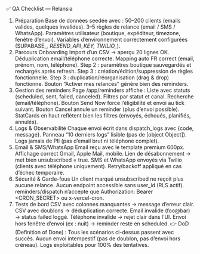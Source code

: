 ✅ QA Checklist — Relansia
1. Préparation
 Base de données seedée avec :
50–200 clients (emails valides, quelques invalides).
3–5 règles de relance (email / SMS / WhatsApp).
Paramètres utilisateur (boutique, expéditeur, timezone, fenêtre d’envoi).
 Variables d’environnement correctement configurées (SUPABASE_*, RESEND_API_KEY, TWILIO_*).
2. Parcours Onboarding
 Import d’un CSV → aperçu 20 lignes OK.
 Déduplication email/téléphone correcte.
 Mapping auto FR correct (email, prénom, nom, téléphone).
 Step 2 : paramètres boutique sauvegardés et rechargés après refresh.
 Step 3 : création/édition/suppression de règles fonctionnelle.
 Step 3 : duplication/réorganisation (drag & drop) fonctionne.
 Bouton “Activer mes relances” génère bien des reminders.
3. Gestion des reminders
 Page /app/reminders affiche :
Liste avec statuts (scheduled, sent, failed, canceled).
Filtres par statut et canal.
Recherche (email/téléphone).
 Bouton Send Now force l’éligibilité et envoi au tick suivant.
 Bouton Cancel annule un reminder (plus d’envoi possible).
 StatCards en haut reflètent bien les filtres (envoyés, échoués, planifiés, annulés).
4. Logs & Observabilité
 Chaque envoi écrit dans dispatch_logs avec {code, message}.
 Panneau “10 derniers logs” lisible (pas de [object Object]).
 Logs jamais de PII (pas d’email brut ni téléphone complet).
5. Email & SMS/WhatsApp
 Email reçu avec le template premium 600px.
 Affichage correct Gmail, Apple Mail, mobile.
 Lien de désabonnement → met bien unsubscribed = true.
 SMS et WhatsApp envoyés via Twilio (clients avec téléphone uniquement).
 Retry/backoff appliqué en cas d’échec temporaire.
6. Sécurité & Garde-fous
 Un client marqué unsubscribed ne reçoit plus aucune relance.
 Aucun endpoint accessible sans user_id (RLS actif).
 reminders/dispatch n’accepte que Authorization: Bearer <CRON_SECRET> ou x-vercel-cron.
7. Tests de bord
 CSV avec colonnes manquantes → message d’erreur clair.
 CSV avec doublons → déduplication correcte.
 Email invalide (foo@bar) → status failed loggé.
 Téléphone invalide → rejet clair dans l’UI.
 Envoi hors fenêtre d’envoi (ex : nuit) → reminder reste en scheduled.
👉 DoD (Definition of Done) :
Tous les scénarios ci-dessus passent avec succès.
Aucun envoi intempestif (pas de doublon, pas d’envoi hors créneau).
Logs exploitables pour 100% des tentatives.